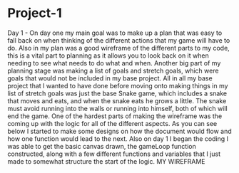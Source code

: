 # Project-1

Day 1 - 
On day one my main goal was to make up a plan that was easy to fall back on when thinking of the different actions that my game will have to do. Also in my plan was a good wireframe of the different parts to my code, this is a vital part to planning as it allows you to look back on it when needing to see what needs to do what and when. 
Another big part of my planning stage was making a list of goals and stretch goals, which were goals that would not be included in my base project. All in all my base project that I wanted to have done before moving onto making things in my list of stretch goals was just the base Snake game, which includes a snake that moves and eats, and when the snake eats he grows a little. The snake must avoid running into the walls or running into himself, both of which will end the game.
One of the hardest parts of making the wireframe was the coming up with the logic for all of the different aspects. As you can see below I started to make some designs on how the document would flow and how one function would lead to the next.
Also on day 1 I began the coding I was able to get the basic canvas drawn, the gameLoop function constructed, along with a few different functions and variables that I just made to somewhat structure the start of the logic. 
MY WIREFRAME 